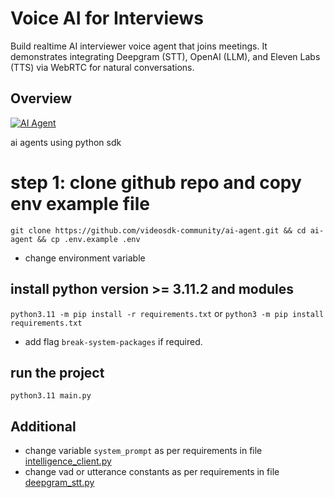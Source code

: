 # Voice AI for Interviews 
Build realtime AI interviewer voice agent that joins meetings. It demonstrates integrating Deepgram (STT), OpenAI (LLM), and Eleven Labs (TTS) via WebRTC for natural conversations.
## Overview

[![AI Agent](https://img.youtube.com/vi/HQZu7Krx0HE/maxresdefault.jpg)](https://www.youtube.com/watch?v=HQZu7Krx0HE)


ai agents using python sdk

# step 1: clone github repo and copy env example file

`git clone https://github.com/videosdk-community/ai-agent.git && cd ai-agent && cp .env.example .env`

- change environment variable

## install python version >= 3.11.2 and modules

`python3.11 -m pip install -r requirements.txt`
or
`python3 -m pip install requirements.txt`

- add flag `break-system-packages` if required.

## run the project

`python3.11 main.py`

## Additional

- change variable `system_prompt` as per requirements in file [intelligence_client.py](./intelligence/intelligence_client.py)
- change vad or utterance constants as per requirements in file [deepgram_stt.py](./stt/deepgram_stt.py)
